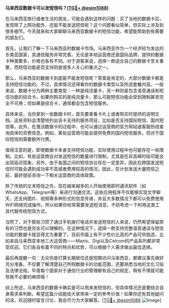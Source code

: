 **马来西亚数据卡可以发短信吗？[[TG💪+ @esim1088](https://t.me/s/esim1088)]**

在马来西亚旅行或者生活的朋友，可能会遇到这样的问题：买了当地的数据卡后，发现除了上网功能外，还能不能发送短信呢？这个问题看似简单，但实际上涉及到很多细节。今天就来和大家聊聊马来西亚数据卡的短信功能，希望能帮助到有需要的朋友们。

首先，让我们了解一下马来西亚的数据卡市场。马来西亚作为一个经济较为发达的东南亚国家，其通信服务非常完善。无论是本地运营商还是国际品牌，提供的数据卡种类繁多，价格也各有不同。对于游客来说，选择一款适合自己的数据卡至关重要，而短信功能是否支持则是很多人关心的重点之一。

那么，马来西亚的数据卡到底能不能发短信呢？答案是肯定的，大部分数据卡都是支持短信功能的。不过，具体情况还得看你的数据卡类型以及所选套餐内容。一般来说，数据卡分为两种主要类型：一种是纯流量卡，另一种则是包含语音通话和短信功能的综合卡。如果你购买的是纯流量卡，那么可能短信功能会受到限制甚至完全不可用；但如果是综合卡，通常都会包含短信服务。

具体来说，当你拿到一张数据卡时，首先要查看卡片上或者购买时提供的说明文档。这些资料会清楚地列出该卡支持的服务项目，比如是否支持国际短信、国内短信等。此外，在激活数据卡的过程中，也可以通过运营商的官方网站或客服热线查询具体的资费信息。例如，某些运营商可能会提供免费的国内短信服务，但对于国际短信则需要额外付费。

值得注意的是，即使数据卡本身支持短信功能，实际使用过程中也可能存在一些限制。比如，有些运营商会对发送短信的数量进行限制，尤其是在非高峰时段可能会出现延迟现象。另外，由于各国之间的短信协议存在一定差异，因此在跨国发送短信时可能会遇到成功率不高或者费用较高的情况。因此，在计划发送大量短信之前，最好提前咨询一下相关运营商的具体政策。

除了传统的文本短信之外，现在越来越多的人开始使用即时通讯软件（如WhatsApp、Telegram等）来进行沟通交流。这些应用程序不仅能够实现文字聊天，还支持图片、视频等多种形式的信息传递，并且大多数情况下都可以免费使用WiFi网络完成操作。所以如果你经常需要发送短消息，不妨考虑一下利用这类工具代替传统短信方式。

当然了，对于那些习惯了通过手机拨打电话并发送短信的人来说，仍然希望保留原有的习惯也是完全可以理解的。在这种情况下，选择一款支持完整语音通话与短信功能的数据卡就显得尤为重要了。目前市面上有不少性价比高的产品可供挑选，比如来自马来西亚本地三大运营商——Maxis、Digi以及Celcom的产品系列都非常受欢迎。它们各自有着不同的特点和优势，可以根据个人需求做出最佳选择。

最后再提醒一句：无论你是打算长期居住还是短期访问马来西亚，都建议事先做好充分准备。不仅要了解清楚自己所购数据卡的功能范围，还要熟悉当地的文化习俗及法律法规。毕竟每个国家对于通信行业的管理都有自己的规定，稍有不慎就可能导致不必要的麻烦哦！

综上所述，马来西亚的数据卡确实是可以用来发短信的，但具体情况还是要结合自身需求来判断。希望这篇介绍能给大家带来一定的参考价值！如果你还有其他疑问的话，欢迎随时留言讨论，我会尽力为大家解答。[[TG💪+ @esim1088](https://t.me/s/esim1088) ![Image](https://i.postimg.cc/4NQfJmqS/Snipaste-2025-05-13-00-14-12.png)]